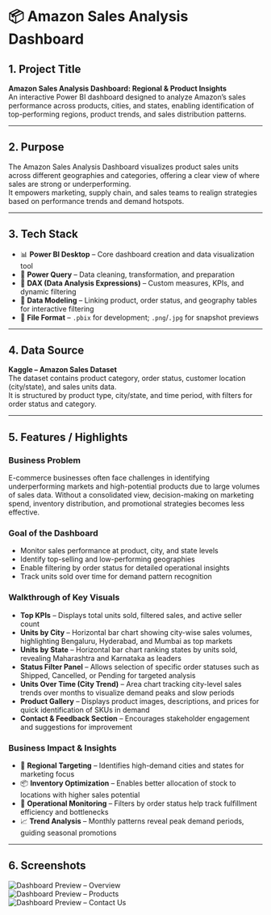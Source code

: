 # 📦 Amazon Sales Analysis Dashboard

## 1. Project Title 
**Amazon Sales Analysis Dashboard: Regional & Product Insights**  
An interactive Power BI dashboard designed to analyze Amazon’s sales performance across products, cities, and states, enabling identification of top-performing regions, product trends, and sales distribution patterns.

---

## 2. Purpose  
The Amazon Sales Analysis Dashboard visualizes product sales units across different geographies and categories, offering a clear view of where sales are strong or underperforming.  
It empowers marketing, supply chain, and sales teams to realign strategies based on performance trends and demand hotspots.

---

## 3. Tech Stack  
- 📊 **Power BI Desktop** – Core dashboard creation and data visualization tool  
- 📂 **Power Query** – Data cleaning, transformation, and preparation  
- 🧠 **DAX (Data Analysis Expressions)** – Custom measures, KPIs, and dynamic filtering  
- 📝 **Data Modeling** – Linking product, order status, and geography tables for interactive filtering  
- 📁 **File Format** – `.pbix` for development; `.png`/`.jpg` for snapshot previews  

---

## 4. Data Source  
**Kaggle – Amazon Sales Dataset**  
The dataset contains product category, order status, customer location (city/state), and sales units data.  
It is structured by product type, city/state, and time period, with filters for order status and category.

---

## 5. Features / Highlights  

### **Business Problem**  
E-commerce businesses often face challenges in identifying underperforming markets and high-potential products due to large volumes of sales data. Without a consolidated view, decision-making on marketing spend, inventory distribution, and promotional strategies becomes less effective.

### **Goal of the Dashboard**  
- Monitor sales performance at product, city, and state levels  
- Identify top-selling and low-performing geographies  
- Enable filtering by order status for detailed operational insights  
- Track units sold over time for demand pattern recognition  

### **Walkthrough of Key Visuals**  
- **Top KPIs** – Displays total units sold, filtered sales, and active seller count  
- **Units by City** – Horizontal bar chart showing city-wise sales volumes, highlighting Bengaluru, Hyderabad, and Mumbai as top markets  
- **Units by State** – Horizontal bar chart ranking states by units sold, revealing Maharashtra and Karnataka as leaders  
- **Status Filter Panel** – Allows selection of specific order statuses such as Shipped, Cancelled, or Pending for targeted analysis  
- **Units Over Time (City Trend)** – Area chart tracking city-level sales trends over months to visualize demand peaks and slow periods  
- **Product Gallery** – Displays product images, descriptions, and prices for quick identification of SKUs in demand  
- **Contact & Feedback Section** – Encourages stakeholder engagement and suggestions for improvement  

### **Business Impact & Insights**  
- 📍 **Regional Targeting** – Identifies high-demand cities and states for marketing focus  
- 📦 **Inventory Optimization** – Enables better allocation of stock to locations with higher sales potential  
- 🚚 **Operational Monitoring** – Filters by order status help track fulfillment efficiency and bottlenecks  
- 📈 **Trend Analysis** – Monthly patterns reveal peak demand periods, guiding seasonal promotions  

---

## 6. Screenshots  
![Dashboard Preview – Overview](<insert_screenshot_path_here>)  
![Dashboard Preview – Products](<insert_screenshot_path_here>)  
![Dashboard Preview – Contact Us](<insert_screenshot_path_here>)  
